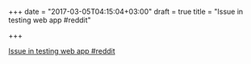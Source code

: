 +++
date = "2017-03-05T04:15:04+03:00"
draft = true
title = "Issue in testing web app  #reddit"

+++

<p><a href="https://t.co/AFnKVcFd86">Issue in testing web app  #reddit</a></p>
